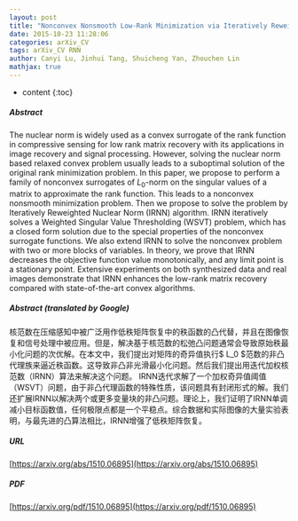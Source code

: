 ```yaml
---
layout: post
title: "Nonconvex Nonsmooth Low-Rank Minimization via Iteratively Reweighted Nuclear Norm"
date: 2015-10-23 11:28:06
categories: arXiv_CV
tags: arXiv_CV RNN
author: Canyi Lu, Jinhui Tang, Shuicheng Yan, Zhouchen Lin
mathjax: true
---
```


* content
{:toc}

##### Abstract
The nuclear norm is widely used as a convex surrogate of the rank function in compressive sensing for low rank matrix recovery with its applications in image recovery and signal processing. However, solving the nuclear norm based relaxed convex problem usually leads to a suboptimal solution of the original rank minimization problem. In this paper, we propose to perform a family of nonconvex surrogates of $L_0$-norm on the singular values of a matrix to approximate the rank function. This leads to a nonconvex nonsmooth minimization problem. Then we propose to solve the problem by Iteratively Reweighted Nuclear Norm (IRNN) algorithm. IRNN iteratively solves a Weighted Singular Value Thresholding (WSVT) problem, which has a closed form solution due to the special properties of the nonconvex surrogate functions. We also extend IRNN to solve the nonconvex problem with two or more blocks of variables. In theory, we prove that IRNN decreases the objective function value monotonically, and any limit point is a stationary point. Extensive experiments on both synthesized data and real images demonstrate that IRNN enhances the low-rank matrix recovery compared with state-of-the-art convex algorithms.

##### Abstract (translated by Google)
核范数在压缩感知中被广泛用作低秩矩阵恢复中的秩函数的凸代替，并且在图像恢复和信号处理中被应用。但是，解决基于核范数的松弛凸问题通常会导致原始秩最小化问题的次优解。在本文中，我们提出对矩阵的奇异值执行$ L_0 $范数的非凸代理族来逼近秩函数。这导致非凸非光滑最小化问题。然后我们提出用迭代加权核范数（IRNN）算法来解决这个问题。 IRNN迭代求解了一个加权奇异值阈值（WSVT）问题，由于非凸代理函数的特殊性质，该问题具有封闭形式的解。我们还扩展IRNN以解决两个或更多变量块的非凸问题。理论上，我们证明了IRNN单调减小目标函数值，任何极限点都是一个平稳点。综合数据和实际图像的大量实验表明，与最先进的凸算法相比，IRNN增强了低秩矩阵恢复。

##### URL
[https://arxiv.org/abs/1510.06895](https://arxiv.org/abs/1510.06895)

##### PDF
[https://arxiv.org/pdf/1510.06895](https://arxiv.org/pdf/1510.06895)

